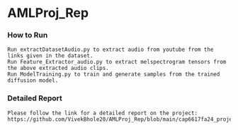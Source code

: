 # AMLProj_Rep

### How to Run
    Run extractDatasetAudio.py to extract audio from youtube from the links given in the dataset.
    Run Feature_Extractor_audio.py to extract melspectrogram tensors from the above extracted audio clips.
    Run ModelTraining.py to train and generate samples from the trained diffusion model.

### Detailed Report
    Please follow the link for a detailed report on the project: https://github.com/VivekBhole20/AMLProj_Rep/blob/main/cap6617fa24_project_breaking%20the%20fourth%20wall.pdf
